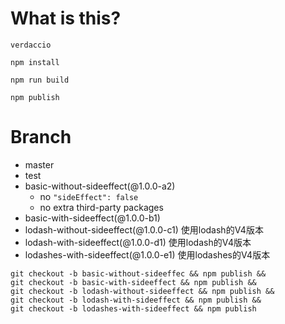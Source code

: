 # What is this?

```
verdaccio
```

```
npm install
```

```
npm run build
```

```
npm publish
```

# Branch
- master
- test
- basic-without-sideeffect(@1.0.0-a2)
  - no `"sideEffect": false`
  - no extra third-party packages
- basic-with-sideeffect(@1.0.0-b1)
- lodash-without-sideeffect(@1.0.0-c1) 使用lodash的V4版本
- lodash-with-sideeffect(@1.0.0-d1) 使用lodash的V4版本
- lodashes-with-sideeffect(@1.0.0-e1) 使用lodashes的V4版本


```$
git checkout -b basic-without-sideeffec && npm publish &&
git checkout -b basic-with-sideeffect && npm publish &&
git checkout -b lodash-without-sideeffect && npm publish &&
git checkout -b lodash-with-sideeffect && npm publish &&
git checkout -b lodashes-with-sideeffect && npm publish
```
